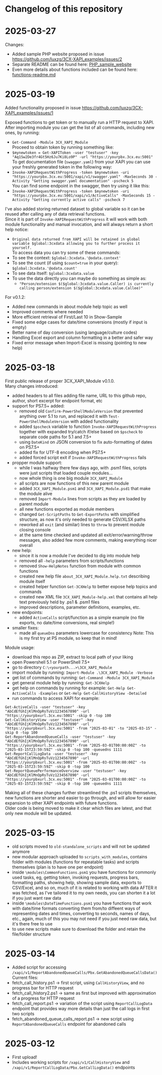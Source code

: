 # Changelog of this repository
    
# 2025-03-27
Changes:
- Added sample PHP website proposed in issue https://github.com/luxzg/3CX-XAPI_examples/issues/2  
- Separate README can be found here: [PHP_sample_website](https://github.com/luxzg/3CX-XAPI_examples/tree/main/PHP_sample_website)
- Even more details about functions included can be found here: [functions-readme.md](https://github.com/luxzg/3CX-XAPI_examples/blob/main/PHP_sample_website/functions-readme.md)

# 2025-03-19
Added functionality proposed in issue https://github.com/luxzg/3CX-XAPI_examples/issues/1  
  
Exposed functions to get token or to manually run a HTTP request to XAPI.  
After importing module you can get the list of all commands, including new ones, by running:  
- `Get-Command -Module 3CX_XAPI_Module`  
Proceed to obtain token by running something like:  
- `$mynewtoken = Get-XAPIToken -user "testuser" -key "Aq1Sw2De3fr4Gt5Hz6Ju7Ki8Lo9P" -url "https://yourpbx.3cx.eu:5001"`  
To get documentation file (`swagger.yaml`) from your XAPI you can use your freshly generated token in the following way:  
- `Invoke-XAPIRequestWithProgress -token $mynewtoken -uri "https://yourpbx.3cx.eu:5001/xapi/v1/swagger.yaml" -MaxSeconds 30 -Activity "Getting swagger.yaml documentation" -pscheck 5`  
You can find some endpoint in the swagger, then try using it like this:  
- `Invoke-XAPIRequestWithProgress -token $mynewtoken -uri "https://yourpbx.3cx.eu:5001/xapi/v1/ActiveCalls" -MaxSeconds 15 -Activity "Getting currently active calls" -pscheck 7`  
  
I've also added storing returned dataset to global variable so it can be reused after calling any of data retrieval functions.  
Since it is part of `Invoke-XAPIRequestWithProgress` it will work with both module functionality and manual invocation, and will always return a short help notice:  
- `Original data returned from XAPI will be retained in global variable $global:3cxdata allowing you to further process it yourself.`  
To access data you can try some of these commands:  
- To see the context: `$global:3cxdata.'@odata.context'`  
- To see the count (if using `$count=true` in your query): `$global:3cxdata.'@odata.count'`  
- To see data itself: `$global:3cxdata.value`  
- To use the data directly you can maybe do something as simple as:  
	- `"Person/extension $($global:3cxdata.value.Caller) is currently calling person/extension $($global:3cxdata.value.Callee)"`  
  
For v0.1.2:  
- Added new commands in about module help topic as well
- Improved comments where needed
- More efficient retrieval of First/Last 10 in Show-Sample
- Fixed some edge cases for date/time conversions (mostly if input is empty)
- Better name of day conversion (using language/culture codes)
- Handling Excel export and column formatting in a better and safer way
- Fixed error message when Import-Excel is missing (pointing to new help)
  
# 2025-03-18
First public release of proper 3CX_XAPI_Module v0.1.0.  
Many changes introduced:  
- added headers to all files adding file name, URL to this github repo, author, short excerpt for endpoint format, etc
- support for PS7.5+ added:
	- removed old `Confirm-PowerShellModuleVersion` that prevented anything over 5.1 to run, and replaced it with `Test-PowerShellModuleVersion` with added functionality
 	- added `$pscheck` variable to function `Invoke-XAPIRequestWithProgress` together with expanded try/catch if/else based on `$pscheck` to separate code paths for 5.1 and 7.5+
  	- using `DateKind` on JSON conversion to fix auto-formatting of dates on PS7.5+
  	- added fix for UTF-8 encoding when PS7.5+
  	- added forced script exit if `Invoke-XAPIRequestWithProgress` fails
- propper module support:
	- while I was halfway there few days ago, with .psm1 files, scripts were just scripts that loaded couple modules...
 	- now whole thing is one big module `3CX_XAPI_Module`
 	- all scripts are now functions of this new parent module
  	- added `3CX_XAPI_Module.psm1` and `3CX_XAPI_Module.psd1` that make the module alive
  	- removed `Import-Module` lines from scripts as they are loaded by parent module
  	- all new functions exported as module members
  	- changed `Get-ScriptPaths` to `Get-ExportPaths` with simplified structure, as now it's only needed to generate CSV/XLSX paths
  	- reworked all `exit` (and similar) lines to `throw` to prevent module closing console
  	- at the same time checked and updated all exit/error/warning/throw messages, also added few more comments, making everything nicer overall
 - new help:
 	- since it is now a module I've decided to dig into module help
  	- removed all `-help` parameters from scripts/functions
   	- removed `Show-HelpNotes` function from module with common functions
   	- created new help file `about_3CX_XAPI_Module.help.txt` describing module itself
   	- created helper function `Get-3CXHelp` to better expose help topics and commands
   	- created new XML file `3CX_XAPI_Module-help.xml` that contains all help text previously held by .ps1 & .psm1 files
   	- improved descriptions, parameter definitions, examples, etc.
 - new endpoints:
 	- added `ActiveCalls` script/function as a simple example (no file exports, no date/time conversions, real simple!)
 - smaller fixes:
 	- made all `queueDns` parameters lowercase for consistency
Note: This is my first try at PS module, so keep that in mind!  
  
Module usage:  
- download this repo as ZIP, extract to local path of your liking
- open Powershell 5.1 or PowerShell 7.5+
- go to directory `C:\<yourpath...>\3CX_XAPI_Module`
- import module by running: `Import-Module .\3CX_XAPI_Module -Verbose`
- get list of commands by running: `Get-Command -Module 3CX_XAPI_Module`
- get general module help by running: `Get-3CXHelp`
- get help on commands by running for example: `Get-Help Get-ActiveCalls -Examples` or `Get-Help Get-CallHistoryView -Detailed`
- run commands to access XAPI for example:
```
Get-ActiveCalls -user "testuser" -key "AbCdEfGhIjKlMnOpRsTuVz1234567890" -url "https://yourpbxurl.3cx.eu:5001" -skip 0 -top 100
Get-CallHistoryView -user "testuser" -key "AbCdEfGhIjKlMnOpRsTuVz1234567890" -url "https://yourpbxurl.3cx.eu:5001" -from "2025-03-01" -to "2025-03-15" -skip 0 -top 100
Get-ReportAbandonedQueueCalls -user "testuser" -key "AbCdEfGhIjKlMnOpRsTuVz1234567890" -url "https://yourpbxurl.3cx.eu:5001" -from "2025-03-01T00:00:00Z" -to "2025-03-15T23:59:59Z" -skip 0 -top 100 -queuedns 1111
Get-ReportCallLogData -user "testuser" -key "AbCdEfGhIjKlMnOpRsTuVz1234567890" -url "https://yourpbxurl.3cx.eu:5001" -from "2025-03-01T00:00:00Z" -to "2025-03-15T23:59:59Z" -skip 0 -top 100
Get-ReportQueuePerformanceOverview -user "testuser" -key "AbCdEfGhIjKlMnOpRsTuVz1234567890" -url "https://yourpbxurl.3cx.eu:5001" -from "2025-03-01T00:00:00Z" -to "2025-03-15T23:59:59Z" -skip 0 -top 100 -queuedns 1111
```
Making all of these changes further streamlined the .ps1 scripts themselves, new functions are shorter and easier to go through, and will allow for easier expansion to other XAPI endpoints with future functions.  
Older code is being moved to make it clear which files are latest, and that only new module will be updated.  
# 2025-03-15
- old scripts moved to `old-standalone_scripts` and will not be updated anymore
- new modular approach uploaded to `scripts_with_modules`, contains folder with modules (functions for repeatable tasks) and scripts themselves (plan is to have one per endpoint)
- inside `\modules\CommonFunctions.psm1` you have functions for commonly used tasks, eg, getting token, invoking requests, progress bars, formatting paths, showing help, showing sample data, exports to CSV/Excel, and so on, much of it is related to working with data AFTER it was fetched, as I've tailored it to my own needs, you can shorten it a lot if you just want raw data
- inside `\modules\DateTimeFunctions.psm1` you have functions that work with date/time formats converting them from/to diffeent ways of representing dates and times, converting to seconds, names of days, etc., again, much of this you may not need if you just need raw data, but it's there free to use
- to use new scripts make sure to download the folder and retain the file/folder structure
# 2025-03-14
- Added script for accessing `/xapi/v1/ReportAbandonedQueueCalls/Pbx.GetAbandonedQueueCallsData()`
Current files:  
- fetch_call_history.ps1 -> first script, using `CallHistoryView`, and no progress bar for HTTP request
- fetch_call_history2.ps1 -> same as first but improved with approximation of a progress for HTTP request
- fetch_call_report.ps1 -> variation of the script using `ReportCallLogData` endpoint that provides way more details than just the call logs in first two scripts
- fetch_abandoned_queue_calls_report.ps1 -> new script using `ReportAbandonedQueueCalls` endpoint for abandoned calls
# 2025-03-12
- First upload!
- Includes working scripts for `/xapi/v1/CallHistoryView` and `/xapi/v1/ReportCallLogData/Pbx.GetCallLogData()` endpoints
  
